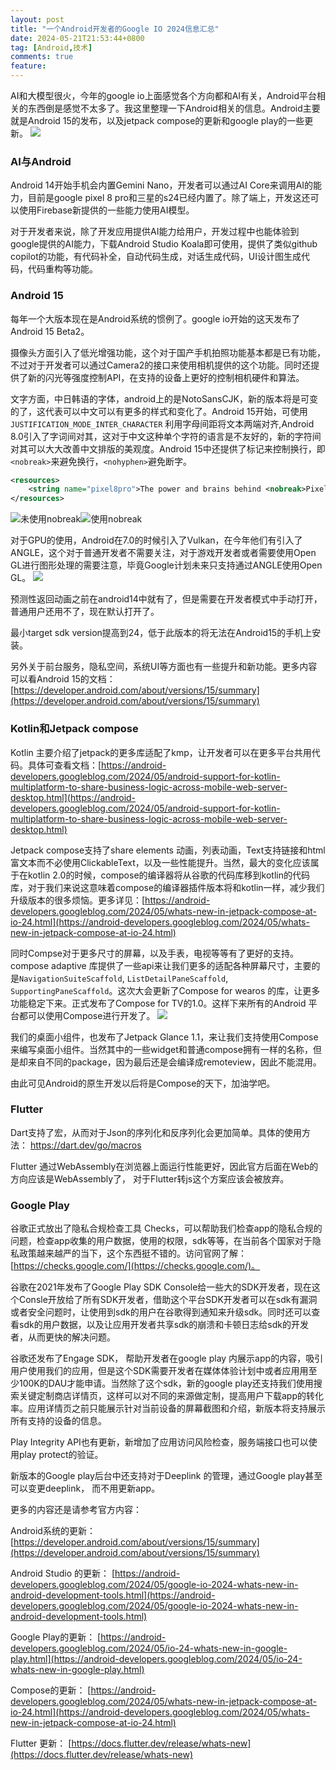 ```yaml
---
layout: post
title: "一个Android开发者的Google IO 2024信息汇总"
date: 2024-05-21T21:53:44+0800
tag: [Android,技术]
comments: true
feature: 
---
```


AI和大模型很火，今年的google io上面感觉各个方向都和AI有关，Android平台相关的东西倒是感觉不太多了。我这里整理一下Android相关的信息。Android主要就是Android 15的发布，以及jetpack compose的更新和google play的一些更新。
![](https://img.isming.me/image/io24-stacks.webp)
<!--more-->

### AI与Android

Android 14开始手机会内置Gemini Nano，开发者可以通过AI Core来调用AI的能力，目前是google pixel 8 pro和三星的s24已经内置了。除了端上，开发这还可以使用Firebase新提供的一些能力使用AI模型。

对于开发者来说，除了开发应用提供AI能力给用户，开发过程中也能体验到google提供的AI能力，下载Android Studio Koala即可使用，提供了类似github copilot的功能，有代码补全，自动代码生成，对话生成代码，UI设计图生成代码，代码重构等功能。

### Android 15

每年一个大版本现在是Android系统的惯例了。google io开始的这天发布了Android 15 Beta2。

摄像头方面引入了低光增强功能，这个对于国产手机拍照功能基本都是已有功能，不过对于开发者可以通过Camera2的接口来使用相机提供的这个功能。同时还提供了新的闪光等强度控制API，在支持的设备上更好的控制相机硬件和算法。

文字方面，中日韩语的字体，android上的是NotoSansCJK，新的版本将是可变的了，这代表可以中文可以有更多的样式和变化了。Android 15开始，可使用 `JUSTIFICATION_MODE_INTER_CHARACTER`  利用字母间距将文本两端对齐,Android 8.0引入了字词间对其，这对于中文这种单个字符的语言是不友好的，新的字符间对其可以大大改善中文排版的美观度。Android 15中还提供了标记来控制换行，即 `<nobreak>`来避免换行，`<nohyphen>`避免断字。

```xml
<resources>
    <string name="pixel8pro">The power and brains behind <nobreak>Pixel 8 Pro.</nobreak></string>
</resources>
```
![未使用nobreak](https://img.isming.me/image/android-text-nobreak.png)![使用nobreak](https://img.isming.me/image/android-text-break.png)

对于GPU的使用，Android在7.0的时候引入了Vulkan，在今年他们有引入了ANGLE，这个对于普通开发者不需要关注，对于游戏开发者或者需要使用Open GL进行图形处理的需要注意，毕竟Google计划未来只支持通过ANGLE使用Open GL。
![](https://img.isming.me/image/Android-Vulkan-Roadmap.png)


预测性返回动画之前在android14中就有了，但是需要在开发者模式中手动打开，普通用户还用不了，现在默认打开了。

最小target sdk version提高到24，低于此版本的将无法在Android15的手机上安装。

另外关于前台服务，隐私空间，系统UI等方面也有一些提升和新功能。更多内容可以看Android 15的文档： [https://developer.android.com/about/versions/15/summary](https://developer.android.com/about/versions/15/summary)

### Kotlin和Jetpack compose

Kotlin 主要介绍了jetpack的更多库适配了kmp，让开发者可以在更多平台共用代码。具体可查看文档：[https://android-developers.googleblog.com/2024/05/android-support-for-kotlin-multiplatform-to-share-business-logic-across-mobile-web-server-desktop.html](https://android-developers.googleblog.com/2024/05/android-support-for-kotlin-multiplatform-to-share-business-logic-across-mobile-web-server-desktop.html)

Jetpack compose支持了share elements 动画，列表动画，Text支持链接和html富文本而不必使用ClickableText，以及一些性能提升。当然，最大的变化应该属于在kotlin 2.0的时候，compose的编译器将从谷歌的代码库移到kotlin的代码库，对于我们来说这意味着compose的编译器插件版本将和kotlin一样，减少我们升级版本的很多烦恼。更多详见：[https://android-developers.googleblog.com/2024/05/whats-new-in-jetpack-compose-at-io-24.html](https://android-developers.googleblog.com/2024/05/whats-new-in-jetpack-compose-at-io-24.html)

同时Compse对于更多尺寸的屏幕，以及手表，电视等等有了更好的支持。compose adaptive 库提供了一些api来让我们更多的适配各种屏幕尺寸，主要的是`NavigationSuiteScaffold`, `ListDetailPaneScaffold`, `SupportingPaneScaffold`。这次大会更新了Compose for wearos 的库，让更多功能稳定下来。正式发布了Compose for TV的1.0。这样下来所有的Android 平台都可以使用Compose进行开发了。
![](https://img.isming.me/image/android_compose_adaptive.gif)


我们的桌面小组件，也发布了Jetpack Glance 1.1，来让我们支持使用Compose来编写桌面小组件。当然其中的一些widget和普通compose拥有一样的名称，但是却来自不同的package，因为最后还是会编译成remoteview，因此不能混用。

由此可见Android的原生开发以后将是Compose的天下，加油学吧。

### Flutter

Dart支持了宏，从而对于Json的序列化和反序列化会更加简单。具体的使用方法： https://dart.dev/go/macros

Flutter 通过WebAssembly在浏览器上面运行性能更好，因此官方后面在Web的方向应该是WebAssembly了， 对于Flutter转js这个方案应该会被放弃。



### Google Play

谷歌正式放出了隐私合规检查工具 Checks，可以帮助我们检查app的隐私合规的问题，检查app收集的用户数据，使用的权限，sdk等等，在当前各个国家对于隐私政策越来越严的当下，这个东西挺不错的。访问官网了解：[https://checks.google.com/](https://checks.google.com/)。

谷歌在2021年发布了Google Play SDK Console给一些大的SDK开发者，现在这个Consle开放给了所有SDK开发者，借助这个平台SDK开发者可以在sdk有漏洞或者安全问题时，让使用到sdk的用户在谷歌得到通知来升级sdk。同时还可以查看sdk的用户数据，以及让应用开发者共享sdk的崩溃和卡顿日志给sdk的开发者，从而更快的解决问题。

谷歌还发布了Engage SDK， 帮助开发者在google play 内展示app的内容，吸引用户使用我们的应用，但是这个SDK需要开发者在媒体体验计划中或者应用用至少100K的DAU才能申请。当然除了这个sdk，新的google play还支持我们使用搜索关键定制商店详情页，这样可以对不同的来源做定制，提高用户下载app的转化率。应用详情页之前只能展示针对当前设备的屏幕截图和介绍，新版本将支持展示所有支持的设备的信息。

Play Integrity API也有更新，新增加了应用访问风险检查，服务端接口也可以使用play protect的验证。

新版本的Google play后台中还支持对于Deeplink 的管理，通过Google play甚至可以变更deeplink， 而不用更新app。

更多的内容还是请参考官方内容：

Android系统的更新：[https://developer.android.com/about/versions/15/summary](https://developer.android.com/about/versions/15/summary)

Android Studio 的更新： [https://android-developers.googleblog.com/2024/05/google-io-2024-whats-new-in-android-development-tools.html](https://android-developers.googleblog.com/2024/05/google-io-2024-whats-new-in-android-development-tools.html)

Google Play的更新： [https://android-developers.googleblog.com/2024/05/io-24-whats-new-in-google-play.html](https://android-developers.googleblog.com/2024/05/io-24-whats-new-in-google-play.html)

Compose的更新： [https://android-developers.googleblog.com/2024/05/whats-new-in-jetpack-compose-at-io-24.html](https://android-developers.googleblog.com/2024/05/whats-new-in-jetpack-compose-at-io-24.html)

Flutter 更新： [https://docs.flutter.dev/release/whats-new](https://docs.flutter.dev/release/whats-new)